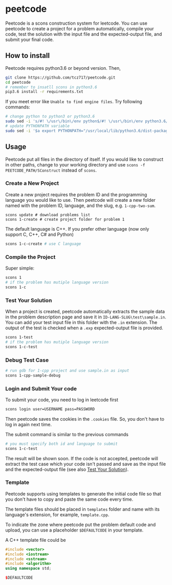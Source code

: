 # peetcode

Peetcode is a scons construction system for leetcode. You can use peetcode to create a project for a problem automatically, compile your code, test the solution with the input file and the expected-output file, and submit your final code.

## How to install

Peetcode requires python3.6 or beyond version. Then,

```bash
git clone https://github.com/tcz717/peetcode.git
cd peetcode
# remember to insatll scons in python3.6
pip3.6 install -r requirements.txt
```

If you meet error like `Unable to find engine files`. Try following commands:

```bash
# change python to python3 or python3.6
sudo sed -i 's/#! \/usr\/bin\/env python$/#! \/usr\/bin\/env python3.6/' $(which scons)
# update PYTHONPATH variable
sudo sed -i '$a export PYTHONPATH="/usr/local/lib/python3.6/dist-packages/scons-3.0.1"' ~/.profile
```

## Usage

Peetcode put all files in the directory of itself. If you would like to construct in other paths, change to your working directory and use `scons -f PEETCODE_PATH/SConstruct` instead of `scons`.

### Create a New Project

Create a new project requires the problem ID and the programming language you would like to use. Then peetcode will create a new folder named with the problem ID, language, and the slug, e.g. `1-cpp-two-sum`.

```shell
scons update # download problems list
scons 1-create # create project folder for problem 1
```

The default language is C++. If you prefer other language (now only support C, C++, C# and Python)

```bash
scons 1-c-create # use C language
```

### Compile the Project

Super simple:

```bash
scons 1
# if the problem has mutiple language version
scons 1-c
```

### Test Your Solution

When a project is created, peetcode automatically extracts the sample data in the problem description page and save it in `ID-LANG-SLUG\test\sample.in`. You can add your test input file in this folder with the `.in` extension. The output of the test is checked when a `.exp` expected-output file is provided.

```bash
scons 1-test
# if the problem has mutiple language version
scons 1-c-test
```

### Debug Test Case

```bash
# run gdb for 1-cpp project and use sample.in as input
scons 1-cpp-sample-debug
```

### Login and Submit Your code

To submit your code, you need to log in leetcode first

```bash
scons login user=USERNAME pass=PASSWORD
```

Then peetcode saves the cookies in the `.cookies` file. So, you don't have to log in again next time.

The submit command is similar to the previous commands

```bash
# you must specify both id and language to submit
scons 1-c-test
```

The result will be shown soon. If the code is not accepted, peetcode will extract the test case which your code isn't passed and save as the input file and the expected-output file (see also [Test Your Solution](#test-your-solution)).

### Template

Peetcode supports using templates to generate the initial code file so that you don't have to copy and paste the same code every time.

The template files should be placed in `templates` folder and name with its language's extension, for example, `template.cpp`.

To indicate the zone where peetcode put the problem default code and upload, you can use a placeholder `$DEFAULTCODE` in your template.

A C++ template file could be

```cpp
#include <vector>
#include <iostream>
#include <sstream>
#include <algorithm>
using namespace std;

$DEFAULTCODE
```